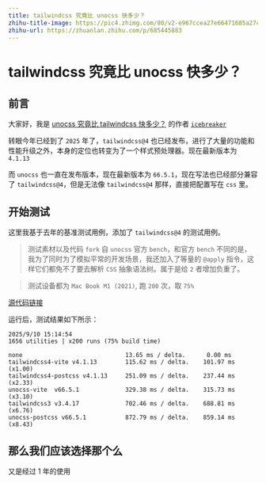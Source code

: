 ```yaml
---
title: tailwindcss 究竟比 unocss 快多少？
zhihu-title-image: https://pic4.zhimg.com/80/v2-e967ccea27e66471685a27c2812b6ab4.jpg
zhihu-url: https://zhuanlan.zhihu.com/p/685445883
---
```


# tailwindcss 究竟比 unocss 快多少？

## 前言

大家好，我是 [unocss 究竟比 tailwindcss 快多少？](./README_2024.md) 的作者 [`icebreaker`](https://github.com/sonofmagic)

转眼今年已经到了 `2025` 年了，`tailwindcss@4` 也已经发布，进行了大量的功能和性能升级之外，本身的定位也转变为了一个样式预处理器。现在最新版本为 `4.1.13`

而 `unocss` 也一直在发布版本，现在最新版本为 `66.5.1`，现在写法也已经部分兼容了 `tailwindcss@4`，但是无法像 `tailwindcss@4` 那样，直接把配置写在 `css` 里。

## 开始测试

这里我基于去年的基准测试用例，添加了 `tailwindcss@4` 的测试用例。

> 测试素材以及代码 `fork` 自 `unocss` 官方 `bench`，和官方 `bench` 不同的是，我为了同时为了模拟平常的开发场景，我还加入了等量的 `@apply` 指令，这样它们都免不了要去解析 `CSS` 抽象语法树。属于是给 `2` 者增加负重了。

> 测试设备都为 `Mac Book M1 (2021)`, 跑 `200` 次，取 `75%`

[源代码链接](https://github.com/sonofmagic/tailwindcss-vs-unocss/tree/main/bench)

运行后，测试结果如下所示：

```
2025/9/10 15:14:54
1656 utilities | x200 runs (75% build time)

none                             13.65 ms / delta.      0.00 ms
tailwindcss4-vite v4.1.13        115.62 ms / delta.    101.97 ms (x1.00)
tailwindcss4-postcss v4.1.13     251.09 ms / delta.    237.44 ms (x2.33)
unocss-vite  v66.5.1             329.38 ms / delta.    315.73 ms (x3.10)
tailwindcss3 v3.4.17             702.46 ms / delta.    688.81 ms (x6.76)
unocss-postcss v66.5.1           872.79 ms / delta.    859.14 ms (x8.43)
```

## 那么我们应该选择那个么

又是经过 1 年的使用
